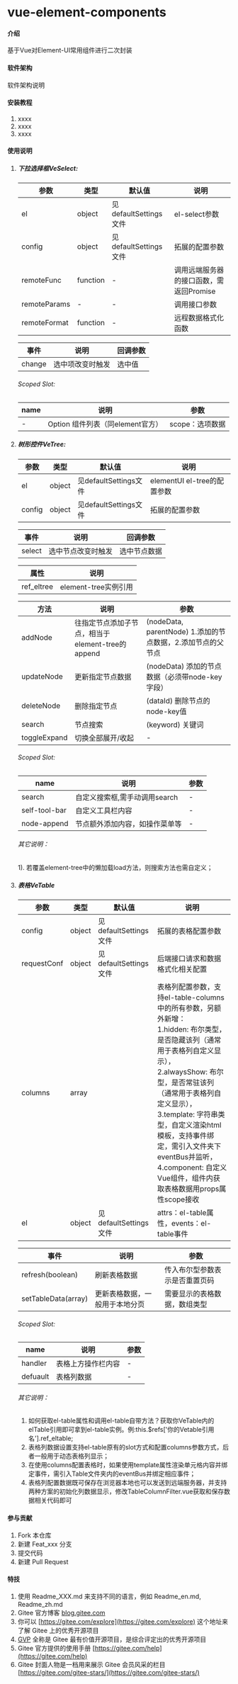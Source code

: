 # vue-element-components

#### 介绍
基于Vue对Element-UI常用组件进行二次封装

#### 软件架构
软件架构说明


#### 安装教程

1.  xxxx
2.  xxxx
3.  xxxx

#### 使用说明

1.  ##### 下拉选择框VeSelect:
    | 参数         | 类型                | 默认值                                  | 说明               |
    | ------------ | ------------------- | --------------------------------------- | ------------------ |
    | el           | object              | 见defaultSettings文件                   | el-select参数      |
    | config       | object              | 见defaultSettings文件                   | 拓展的配置参数     |
    | remoteFunc   | function            |        -                             | 调用远端服务器的接口函数，需返回Promise |
    | remoteParams | -                   | -                                       | 调用接口参数       |
    | remoteFormat | function            | -                                       | 远程数据格式化函数 |

    | 事件   | 说明             | 回调参数 |
    | ------ | ---------------- | -------- |
    | change | 选中项改变时触发 | 选中值   |

    ###### Scoped Slot:
    | name | 说明                             | 参数            |
    | ---- | -------------------------------- | --------------- |
    | -    | Option 组件列表（同element官方） | scope：选项数据 |
2.  ##### 树形控件VeTree:
    | 参数   | 类型   | 默认值                | 说明                        |
    | ------ | ------ | --------------------- | --------------------------- |
    | el     | object | 见defaultSettings文件 | elementUI el-tree的配置参数 |
    | config | object | 见defaultSettings文件 | 拓展的配置参数              |

    | 事件   | 说明               | 回调参数     |
    | ------ | ------------------ | ------------ |
    | select | 选中节点改变时触发 | 选中节点数据 |

    | 属性       | 说明                 |
    | ---------- | -------------------- |
    | ref_eltree | element-tree实例引用 |

    | 方法         | 说明                                             | 参数                                                        |
    | ------------ | ------------------------------------------------ | ----------------------------------------------------------- |
    | addNode      | 往指定节点添加子节点，相当于element-tree的append | (nodeData, parentNode) 1.添加的节点数据，2.添加节点的父节点 |
    | updateNode   | 更新指定节点数据                                 | (nodeData) 添加的节点数据（必须带node-key字段）             |
    | deleteNode   | 删除指定节点                                     | (dataId) 删除节点的node-key值                               |
    | search       | 节点搜索                                         | (keyword) 关键词                                            |
    | toggleExpand | 切换全部展开/收起                                | -                                                           |
    
    ###### Scoped Slot:
    | name          | 说明                           | 参数 |
    | ------------- | ------------------------------ | ---- |
    | search        | 自定义搜索框,需手动调用search  | -    |
    | self-tool-bar | 自定义工具栏内容               | -    |
    | node-append   | 节点额外添加内容，如操作菜单等 | -    |

    ###### 其它说明：
    1). 若覆盖element-tree中的懒加载load方法，则搜索方法也需自定义；
3.  ##### 表格VeTable
    | 参数        | 类型   | 默认值                | 说明                                                                                                                                                                                                                                                                                                                                                                        |
    | ----------- | ------ | --------------------- | --------------------------------------------------------------------------------------------------------------------------------------------------------------------------------------------------------------------------------------------------------------------------------------------------------------------------------------------------------------------------- |
    | config      | object | 见defaultSettings文件 | 拓展的表格配置参数                                                                                                                                                                                                                                                                                                                                                          |
    | requestConf | object | 见defaultSettings文件 | 后端接口请求和数据格式化相关配置                                                                                                                                                                                                                                                                                                                                            |
    | columns     | array  |                       | 表格列配置参数，支持el-table-columns中的所有参数，另额外新增：<br/> 1.hidden: 布尔类型，是否隐藏该列（通常用于表格列自定义显示），<br/>2.alwaysShow: 布尔型，是否常驻该列（通常用于表格列自定义显示），<br/>3.template: 字符串类型，自定义渲染html模板，支持事件绑定，需引入文件夹下eventBus并监听，<br/>4.component: 自定义Vue组件，组件内获取表格数据用props属性scope接收 |
    | el          | object | 见defaultSettings文件 | attrs：el-table属性，events：el-table事件                                                                                                                                                                                                                                                                                                                                   |
    

    | 事件                | 说明                           | 参数                           |
    | ------------------- | ------------------------------ | ------------------------------ |
    | refresh(boolean)    | 刷新表格数据                   | 传入布尔型参数表示是否重置页码 |
    | setTableData(array) | 更新表格数据，一般用于本地分页 | 需要显示的表格数据，数组类型   |

    ###### Scoped Slot:
    | name     | 说明               | 参数 |
    | -------- | ------------------ | ---- |
    | handler  | 表格上方操作栏内容 | -    |
    | defuault | 表格列数据         | -    |
    
    ###### 其它说明：
    1. 如何获取el-table属性和调用el-table自带方法？获取你VeTable内的elTable引用即可拿到el-table实例。例:this.$refs['你的Vetable引用名'].ref_eltable;
    2. 表格列数据设置支持el-table原有的slot方式和配置columns参数方式，后者一般用于动态表格列显示；
    3. 在使用columns配置表格时，如果使用template属性渲染单元格内容并绑定事件，需引入Table文件夹内的eventBus并绑定相应事件；
    4. 表格列配置数据既可保存在浏览器本地也可以发送到远端服务器，并支持两种方案的初始化列数据显示，修改TableColumnFilter.vue获取和保存数据相关代码即可

#### 参与贡献

1.  Fork 本仓库
2.  新建 Feat_xxx 分支
3.  提交代码
4.  新建 Pull Request


#### 特技

1.  使用 Readme\_XXX.md 来支持不同的语言，例如 Readme\_en.md, Readme\_zh.md
2.  Gitee 官方博客 [blog.gitee.com](https://blog.gitee.com)
3.  你可以 [https://gitee.com/explore](https://gitee.com/explore) 这个地址来了解 Gitee 上的优秀开源项目
4.  [GVP](https://gitee.com/gvp) 全称是 Gitee 最有价值开源项目，是综合评定出的优秀开源项目
5.  Gitee 官方提供的使用手册 [https://gitee.com/help](https://gitee.com/help)
6.  Gitee 封面人物是一档用来展示 Gitee 会员风采的栏目 [https://gitee.com/gitee-stars/](https://gitee.com/gitee-stars/)
